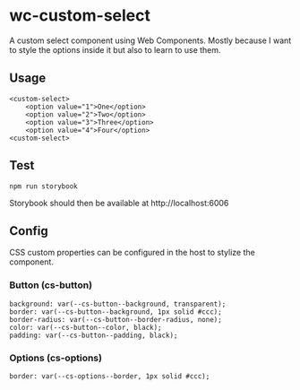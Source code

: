 # wc-custom-select

A custom select component using Web Components. Mostly because I want to style the options inside it but also to learn to use them.

## Usage 

```
<custom-select>
    <option value="1">One</option>
    <option value="2">Two</option>
    <option value="3">Three</option>
    <option value="4">Four</option>
<custom-select>
```

## Test

```
npm run storybook
```

Storybook should then be available at http://localhost:6006

## Config

CSS custom properties can be configured in the host to stylize the component.

### Button (cs-button)

    background: var(--cs-button--background, transparent);
    border: var(--cs-button--background, 1px solid #ccc);
    border-radius: var(--cs-button--border-radius, none);
    color: var(--cs-button--color, black);
    padding: var(--cs-button--padding, black);

### Options (cs-options)

    border: var(--cs-options--border, 1px solid #ccc);
